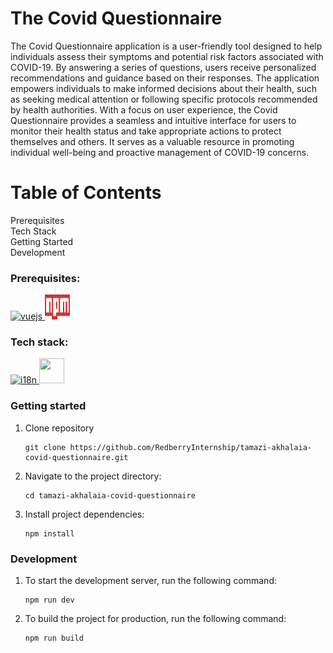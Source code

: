<h1>The Covid Questionnaire</h1>
<p>The Covid Questionnaire application is a user-friendly tool designed to help individuals assess their symptoms and potential risk factors associated with COVID-19. By answering a series of questions, users receive personalized recommendations and guidance based on their responses. The application empowers individuals to make informed decisions about their health, such as seeking medical attention or following specific protocols recommended by health authorities. With a focus on user experience, the Covid Questionnaire provides a seamless and intuitive interface for users to monitor their health status and take appropriate actions to protect themselves and others. It serves as a valuable resource in promoting individual well-being and proactive management of COVID-19 concerns.</p>


<h1>Table of Contents</h1>
Prerequisites</br>
Tech Stack</br>
Getting Started</br>
Development</br>

<h3 align="left">Prerequisites:</h3>
<a href="https://vuejs.org/" target="_blank" rel="noreferrer"> <img src="https://avatars.githubusercontent.com/u/6128107?s=280&v=4" alt="vuejs" width="40" height="40"/> </a> 
<a> <img src="https://github.com/RedberryInternship/example-project-laravel/blob/master/readme/assets/npm.png?raw=true" alt="npm" width="40" height="40"/> </a>


<h3 align="left">Tech stack:</h3>
<a href="https://www.i18next.com/" target="_blank" rel="noreferrer"> <img src="https://vue-i18n.intlify.dev/vue-i18n-logo.svg" alt="i18n" width="40" height="40"/> </a>
<a> <img src="https://avatars.githubusercontent.com/u/67109815?s=280&v=4"  width="40" height="40"/> </a>

<h3>Getting started</h3>

1. Clone repository
   ```
   git clone https://github.com/RedberryInternship/tamazi-akhalaia-covid-questionnaire.git
   ```

2. Navigate to the project directory:
   ```
   cd tamazi-akhalaia-covid-questionnaire
   ```
3. Install project dependencies:
   ```
   npm install
   ```
<h3>Development</h3>

1. To start the development server, run the following command:
   ```
   npm run dev
   ```
2. To build the project for production, run the following command:
   ```
   npm run build
   ```
